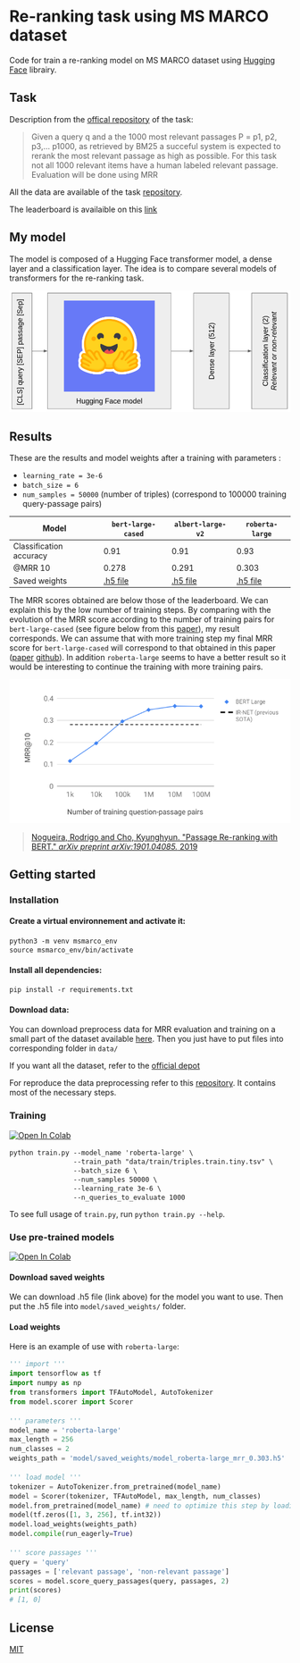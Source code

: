 # Re-ranking task using MS MARCO dataset

Code for train a re-ranking model on MS MARCO dataset using [Hugging Face](https://huggingface.co/transformers/) librairy.

## Task

Description from the [offical repository](https://github.com/microsoft/MSMARCO-Passage-Ranking) of the task:

>Given a query q and a the 1000 most relevant passages P = p1, p2, p3,... p1000, as retrieved by BM25 a succeful system is expected to rerank the most relevant passage as high as possible. For this task not all 1000 relevant items have a human labeled relevant passage. Evaluation will be done using MRR

All the data are available of the task [repository](https://github.com/microsoft/MSMARCO-Passage-Ranking).

The leaderboard is availaible on this [link](https://microsoft.github.io/msmarco/#ranking)

## My model

The model is composed of a Hugging Face transformer model, a dense layer and a classification layer. The idea is to compare several models of transformers for the re-ranking task.

<img src="model/model.png" alt="Architecture of the model" width="600"/>

## Results

These are the results and model weights after a training with parameters :

  - ``learning_rate = 3e-6``
  - ``batch_size = 6``
  - ``num_samples = 50000`` (number of triples) (correspond to 100000 training query-passage pairs)

| Model | ``bert-large-cased`` | ``albert-large-v2`` | ``roberta-large`` |
| --- | ----------- | --- | ----------- |
| Classification accuracy | 0.91 | 0.91 | 0.93 | 
| @MRR 10 | 0.278 | 0.291 | 0.303 |
| Saved weights | [.h5 file](https://drive.google.com/open?id=1-_UWYwclkSPrngxkZz4C2pRcwSddqDbC) | [.h5 file](https://drive.google.com/open?id=1-827HbZsLhPLI6NYclLsJ1VNv36Bd9WN) | [.h5 file](https://drive.google.com/open?id=107VGIUS8jrvBFhe4tipw4SQ7t0s1-Cjw) |

The MRR scores obtained are below those of the leaderboard. We can explain this by the low number of training steps. By comparing with the evolution of the MRR score according to the number of training pairs for ``bert-large-cased`` (see figure below from this [paper](https://arxiv.org/pdf/1901.04085.pdf)), my result corresponds. We can assume that with more training step my final MRR score for ``bert-large-cased`` will correspond to that obtained in this paper ([paper](https://arxiv.org/pdf/1901.04085.pdf) [github](https://github.com/nyu-dl/dl4marco-bert)). In addition ``roberta-large`` seems to have a better result so it would be interesting to continue the training with more training pairs.
 
<img src="data/evaluation/figure_from_passage_re_ranking_with_BERT.png" alt="Evolution of MRR@10 in function of the number of training steps" width="600"/>

>[Nogueira, Rodrigo and Cho, Kyunghyun. "Passage Re-ranking with BERT." *arXiv preprint arXiv:1901.04085.* 2019](https://arxiv.org/pdf/1901.04085.pdf)

## Getting started

### Installation

#### Create a virtual environnement and activate it:

```
python3 -m venv msmarco_env
source msmarco_env/bin/activate
```


#### Install all dependencies:

```
pip install -r requirements.txt
```


#### Download data:

You can download preprocess data for MRR evaluation and training on a small part of the dataset available [here](https://drive.google.com/open?id=1-LZcCSVwejkdMg_9rnteUi2kHBZT-NP_). Then you just have to put files into corresponding folder in ``data/``

If you want all the dataset, refer to the [official depot](https://github.com/microsoft/MSMARCO-Passage-Ranking)

For reproduce the data preprocessing refer to this [repository](https://github.com/castorini/anserini/blob/master/docs/experiments-msmarco-passage.md). It contains most of the necessary steps.

### Training

[![Open In Colab](https://colab.research.google.com/assets/colab-badge.svg)](https://colab.research.google.com/drive/1WZpJ7ircYwCf-csTruNCW7b_Q5JnNTYt)

```
python train.py --model_name 'roberta-large' \
                --train_path "data/train/triples.train.tiny.tsv" \
                --batch_size 6 \
                --num_samples 50000 \
                --learning_rate 3e-6 \
                --n_queries_to_evaluate 1000
```

To see full usage of ``train.py``, run ``python train.py --help``.

### Use pre-trained models

[![Open In Colab](https://colab.research.google.com/assets/colab-badge.svg)](https://colab.research.google.com/drive/1ZjUHaIWwWkcV5MWrwqLoLgB8bc8ddmAu)

#### Download saved weights

We can download .h5 file (link above) for the model you want to use. Then put the .h5 file into ``model/saved_weights/`` folder.

#### Load weights 

Here is an example of use with ``roberta-large``:

```python
''' import '''
import tensorflow as tf
import numpy as np
from transformers import TFAutoModel, AutoTokenizer
from model.scorer import Scorer

''' parameters '''
model_name = 'roberta-large'
max_length = 256
num_classes = 2
weights_path = 'model/saved_weights/model_roberta-large_mrr_0.303.h5'

''' load model '''
tokenizer = AutoTokenizer.from_pretrained(model_name)
model = Scorer(tokenizer, TFAutoModel, max_length, num_classes)
model.from_pretrained(model_name) # need to optimize this step by loading config instead of weights
model(tf.zeros([1, 3, 256], tf.int32))
model.load_weights(weights_path)
model.compile(run_eagerly=True)

''' score passages '''
query = 'query'
passages = ['relevant passage', 'non-relevant passage']
scores = model.score_query_passages(query, passages, 2)
print(scores) 
# [1, 0]
```

## License
[MIT](https://choosealicense.com/licenses/mit/)
